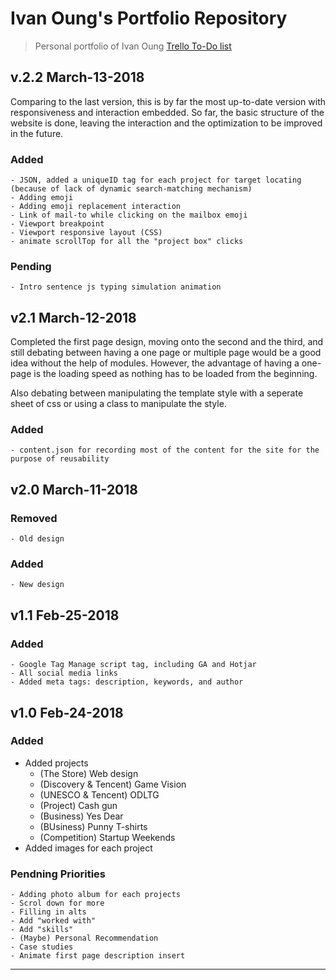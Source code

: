 # Ivan Oung's Portfolio Repository
> Personal portfolio of Ivan Oung
[Trello To-Do list](https://trello.com/c/a2vtr4ha/24-to-do)

## v.2.2 March-13-2018
Comparing to the last version, this is by far the most up-to-date version with responsiveness and interaction embedded. So far, the basic structure of the website is done, leaving the interaction and the optimization to be improved in the future.

### Added
    - JSON, added a uniqueID tag for each project for target locating (because of lack of dynamic search-matching mechanism)
    - Adding emoji
    - Adding emoji replacement interaction
    - Link of mail-to while clicking on the mailbox emoji
    - Viewport breakpoint
    - Viewport responsive layout (CSS)
    - animate scrollTop for all the "project box" clicks

### Pending
    - Intro sentence js typing simulation animation

## v2.1 March-12-2018
Completed the first page design, moving onto the second and the third, and still debating between having a one page or multiple page would be a good idea without the help of modules. However, the advantage of having a one-page is the loading speed as nothing has to be loaded from the beginning.

Also debating between manipulating the template style with a seperate sheet of css or using a class to manipulate the style.
### Added
    - content.json for recording most of the content for the site for the purpose of reusability
    

## v2.0 March-11-2018
### Removed
    - Old design

### Added
    - New design


## v1.1 Feb-25-2018
### Added
    - Google Tag Manage script tag, including GA and Hotjar
    - All social media links
    - Added meta tags: description, keywords, and author
    

## v1.0 Feb-24-2018
### Added
- Added projects
    - (The Store) Web design
    - (Discovery & Tencent) Game Vision
    - (UNESCO & Tencent) ODLTG
    - (Project) Cash gun
    - (Business) Yes Dear
    - (BUsiness) Punny T-shirts
    - (Competition) Startup Weekends
- Added images for each project

### Pendning Priorities
    - Adding photo album for each projects
    - Scrol down for more
    - Filling in alts
    - Add "worked with"
    - Add "skills"
    - (Maybe) Personal Recommendation
    - Case studies
    - Animate first page description insert

---
[angular]: https://img.shields.io/badge/Framework-Angular-red.svg
[css]: https://img.shields.io/badge/Language-CSS-yellow.svg
[Javascript]: https://img.shields.io/badge/Language-Javascript-green.svg
[Email]: mailto:ivanoung@gmail.com
[Medium]: https://medium.com/@ivanoung
[Twitter]: https://twitter.com/IvanTheChaos
[Facebook]: https://www.facebook.com/ivanoung
[Github]: https://github.com/ivanoung
[Codepen]: https://codepen.io/ivanoung/
[Linkedin]: https://www.linkedin.com/in/ivanoung/
